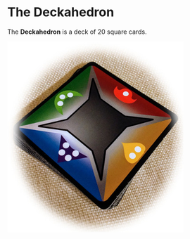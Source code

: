 # The Deckahedron

The **Deckahedron** is a deck of 20 square cards.

![Image of deck](images/deck.jpg)


